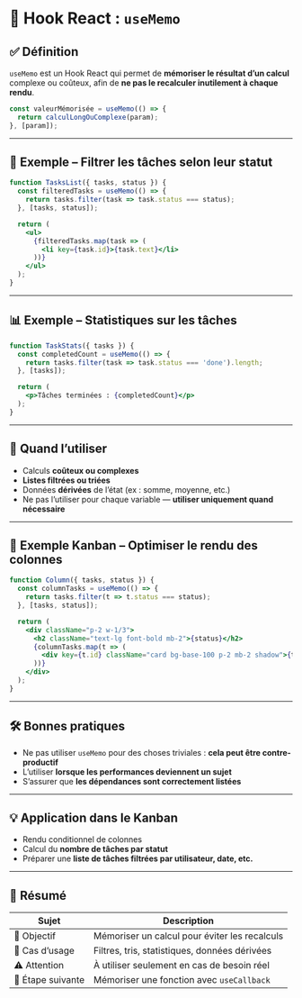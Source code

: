 # 🧠 Hook React : `useMemo`

## ✅ Définition

`useMemo` est un Hook React qui permet de **mémoriser le résultat d’un calcul** complexe ou coûteux, afin de **ne pas le recalculer inutilement à chaque rendu**.

```js
const valeurMémorisée = useMemo(() => {
  return calculLongOuComplexe(param);
}, [param]);
```

---

## 🧪 Exemple – Filtrer les tâches selon leur statut

```jsx
function TasksList({ tasks, status }) {
  const filteredTasks = useMemo(() => {
    return tasks.filter(task => task.status === status);
  }, [tasks, status]);

  return (
    <ul>
      {filteredTasks.map(task => (
        <li key={task.id}>{task.text}</li>
      ))}
    </ul>
  );
}
```

---

## 📊 Exemple – Statistiques sur les tâches

```jsx
function TaskStats({ tasks }) {
  const completedCount = useMemo(() => {
    return tasks.filter(task => task.status === 'done').length;
  }, [tasks]);

  return (
    <p>Tâches terminées : {completedCount}</p>
  );
}
```

---

## 📌 Quand l’utiliser

- Calculs **coûteux ou complexes**
- **Listes filtrées ou triées**
- Données **dérivées** de l’état (ex : somme, moyenne, etc.)
- Ne pas l’utiliser pour chaque variable — **utiliser uniquement quand nécessaire**

---

## 🧩 Exemple Kanban – Optimiser le rendu des colonnes

```jsx
function Column({ tasks, status }) {
  const columnTasks = useMemo(() => {
    return tasks.filter(t => t.status === status);
  }, [tasks, status]);

  return (
    <div className="p-2 w-1/3">
      <h2 className="text-lg font-bold mb-2">{status}</h2>
      {columnTasks.map(t => (
        <div key={t.id} className="card bg-base-100 p-2 mb-2 shadow">{t.text}</div>
      ))}
    </div>
  );
}
```

---

## 🛠️ Bonnes pratiques

- Ne pas utiliser `useMemo` pour des choses triviales : **cela peut être contre-productif**
- L’utiliser **lorsque les performances deviennent un sujet**
- S’assurer que **les dépendances sont correctement listées**

---

## 💡 Application dans le Kanban

- Rendu conditionnel de colonnes
- Calcul du **nombre de tâches par statut**
- Préparer une **liste de tâches filtrées par utilisateur, date, etc.**

---

## 📌 Résumé

| Sujet             | Description                                   |
| ----------------- | --------------------------------------------- |
| 🎯 Objectif       | Mémoriser un calcul pour éviter les recalculs |
| 🔧 Cas d’usage    | Filtres, tris, statistiques, données dérivées |
| ⚠️ Attention      | À utiliser seulement en cas de besoin réel    |
| 🧭 Étape suivante | Mémoriser une fonction avec `useCallback`     |
